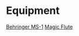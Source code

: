 # Equipment

[Behringer MS-1](https://github.com/OmnimusicSK/Inventory/blob/main/Equipment/MS1/MS1.md)
[Magic Flute](<https://github.com/OmnimusicSK/Inventory/blob/main/Equipment/Magic Flute/Magic Flute.md>)
